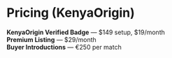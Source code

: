 # Pricing (KenyaOrigin)

**KenyaOrigin Verified Badge** — $149 setup, $19/month  
**Premium Listing** — $29/month  
**Buyer Introductions** — €250 per match
